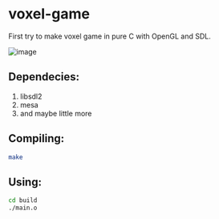 # voxel-game
First try to make voxel game in pure C with OpenGL and SDL.

![image](https://user-images.githubusercontent.com/47922037/175816831-4a782bd0-0fb3-4bca-bf60-8cf7678dc815.png)


## Dependecies:
1. libsdl2
2. mesa
3. and maybe little more

## Compiling:
```bash
make
```

## Using:
```bash
cd build
./main.o
```
